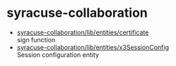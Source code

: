 # syracuse-collaboration

* [syracuse-collaboration/lib/entities/certificate](lib/entities/certificate.md)  
   sign function 
* [syracuse-collaboration/lib/entities/x3SessionConfig](lib/entities/x3SessionConfig.md)  
  Session configuration entity
